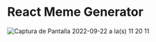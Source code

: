 # React Meme Generator

![Captura de Pantalla 2022-09-22 a la(s) 11 20 11](https://user-images.githubusercontent.com/77374408/191772696-6d85ec2f-ebf9-47d3-851b-9d01def764cc.jpg)

